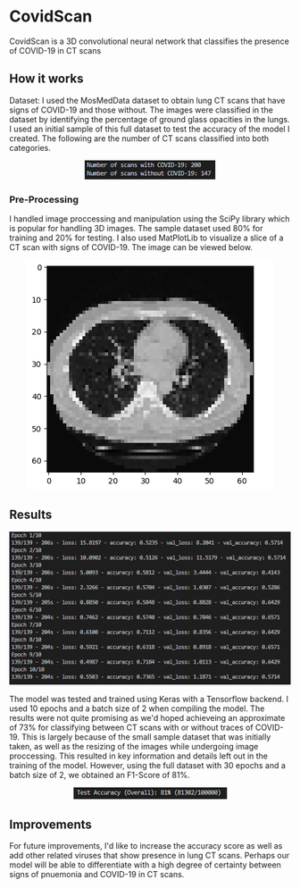 # CovidScan

CovidScan is a 3D convolutional neural network that classifies the presence of COVID-19 in CT scans

## How it works

Dataset: I used the MosMedData dataset to obtain lung CT scans that have signs of COVID-19 and those without. The images were classified in the dataset by identifying the percentage of ground glass opacities in the lungs. I used an initial sample of this full dataset to test the accuracy of the model I created. The following are the number of CT scans classified into both categories.

<p align="center">
  <img src="https://github.com/kaiznanji/CovidScan/blob/main/images/number_of_scans.png?raw=true",width=600,height=300/>
</p>

### Pre-Processing

I handled image proccessing and manipulation using the SciPy library which is popular for handling 3D images. The sample dataset used 80% for training and 20% for testing. I also used MatPlotLib to visualize a slice of a CT scan with signs of COVID-19. The image can be viewed below.

<p align="center">
  <img src="https://github.com/kaiznanji/CovidScan/blob/main/images/img.png?raw=true",width=200,height=200/>
</p>

## Results

<p align="center">
  <img src="https://github.com/kaiznanji/CovidScan/blob/main/images/epochs_10_accuracy.png?raw=true",width=500,height=500/>
</p>

The model was tested and trained using Keras with a Tensorflow backend. I used 10 epochs and a batch size of 2 when compiling the model. The results were not quite promising as we'd hoped achieveing an approximate of 73% for classifying between CT scans with or without traces of COVID-19. This is largely because of the small sample dataset that was initially taken, as well as the resizing of the images while undergoing image proccessing. This resulted in key information and details left out in the training of the model. However, using the full dataset with 30 epochs and a batch size of 2, we obtained an F1-Score of 81%.

<p align="center">
  <img src="https://github.com/kaiznanji/CovidScan/blob/main/images/test_accuracy.png?raw=true",width=450,height=200/>
</p>

## Improvements
For future improvements, I'd like to increase the accuracy score as well as add other related viruses that show presence in lung CT scans. Perhaps our model will be able to differentiate with a high degree of certainty between signs of pnuemonia and COVID-19 in CT scans.
